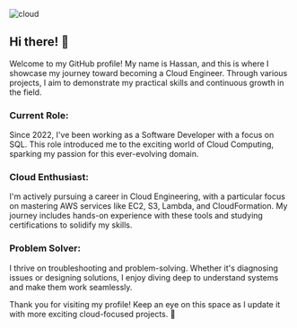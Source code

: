 ![cloud](https://github.com/user-attachments/assets/75d85062-d739-4d7c-a1b3-16183a36ce41)


## Hi there! 👋
Welcome to my GitHub profile! My name is Hassan, and this is where I showcase my journey toward becoming a Cloud Engineer. 
Through various projects, I aim to demonstrate my practical skills and continuous growth in the field.

### Current Role: 
Since 2022, I've been working as a Software Developer with a focus on SQL.
This role introduced me to the exciting world of Cloud Computing, sparking my passion for this ever-evolving domain.

### Cloud Enthusiast:
I'm actively pursuing a career in Cloud Engineering, with a particular focus on mastering AWS services like EC2, S3, Lambda, and CloudFormation. 
My journey includes hands-on experience with these tools and studying certifications to solidify my skills.

### Problem Solver: 
I thrive on troubleshooting and problem-solving. 
Whether it's diagnosing issues or designing solutions, I enjoy diving deep to understand systems and make them work seamlessly.

Thank you for visiting my profile! 
Keep an eye on this space as I update it with more exciting cloud-focused projects. 🚀

  
